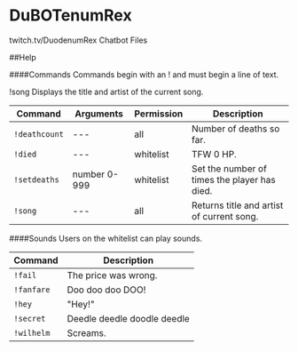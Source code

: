 # DuBOTenumRex
twitch.tv/DuodenumRex Chatbot Files

##Help

####Commands
Commands begin with an ! and must begin a line of text.


!song         Displays the title and artist of the current song.

Command | Arguments | Permission | Description
---|---|--- | ---
`!deathcount` | --- | all | Number of deaths so far.
`!died` | --- | whitelist | TFW 0 HP.
`!setdeaths` | number 0-999 | whitelist | Set the number of times the player has died.
`!song` | --- | all | Returns title and artist of current song.

####Sounds
Users on the whitelist can play sounds.

Command | Description
---|--- 
`!fail` | The price was wrong.
`!fanfare` | Doo doo doo DOO!
`!hey` | "Hey!"
`!secret` | Deedle deedle doodle deedle
`!wilhelm` | Screams.
